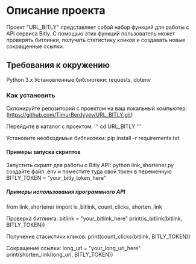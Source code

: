 # Описание проекта

Проект "URL_BITLY" представляет собой набор функций для работы с API сервиса Bitly. С помощью этих функций пользователь может проверять битлинки, получать статистику кликов и создавать новые сокращенные ссылки.

## Требования к окружению

Python 3.x
Установленные библиотеки: requests, dotenv

### Как установить 

Склонируйте репозиторий с проектом на ваш локальный компьютер: 
(https://github.com/TimurBerdyyev/URL_BITLY.git)

Перейдите в каталог с проектом:
’’’ cd URL_BITLY ’’’

Установите необходимые библиотеки:
pip install -r requirements.txt


#### Примеры запуска скриптов

Запустить скрипт для работы с Bitly API:
python link_shortener.py 
создайте файл .env и поместите туда свой токен в переменную BITLY_TOKEN = "your_bitly_token_here"

##### Примеры использования программного API
from link_shortener import is_bitlink, count_clicks, shorten_link

Проверка битлинга:
bitlink = "your_bitlink_here"
print(is_bitlink(bitlink, BITLY_TOKEN))

Получение стасистики кликов:
print(count_clicks(bitlink, BITLY_TOKEN))

Сокращение ссылки:
long_url = "your_long_url_here"
print(shorten_link(long_url, BITLY_TOKEN))






